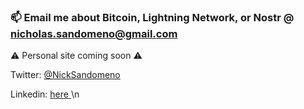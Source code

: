 ### 📫 Email me about Bitcoin, Lightning Network, or Nostr @ nicholas.sandomeno@gmail.com 
⚠️ Personal site coming soon ⚠️

Twitter: [ @NickSandomeno
](https://twitter.com/NickSandomeno)

Linkedin: [ here
](https://www.linkedin.com/in/nicholas-sandomeno-5858b5125/)\n


<!--
**Nsandomeno/Nsandomeno** is a ✨ _special_ ✨ repository because its `README.md` (this file) appears on your GitHub profile.

Here are some ideas to get you started:

- 🔭 I’m currently working on ...
- 🌱 I’m currently learning ...
- 👯 I’m looking to collaborate on ...
- 🤔 I’m looking for help with ...
- 💬 Ask me about ...
- 📫 How to reach me: ...
- 😄 Pronouns: ...
- ⚡ Fun fact: ...
-->
